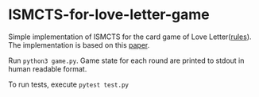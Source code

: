 # ISMCTS-for-love-letter-game
Simple implementation of ISMCTS for the card game of Love Letter([rules](https://boardgamegeek.com/boardgame/129622/love-letter)). 
The implementation is based on this [paper](http://ieeexplore.ieee.org/document/6203567/).

Run `python3 game.py`. Game state for each round are printed to stdout in human readable format. 

To run tests, execute `pytest test.py`
